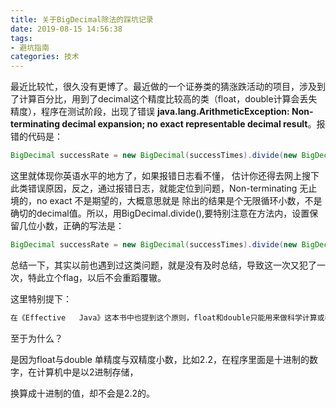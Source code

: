 ```yaml
---
title: 关于BigDecimal除法的踩坑记录
date: 2019-08-15 14:56:38
tags:
- 避坑指南
categories: 技术
---
```

最近比较忙，很久没有更博了。最近做的一个证券类的猜涨跌活动的项目，涉及到了计算百分比，用到了decimal这个精度比较高的类（float，double计算会丢失精度），程序在测试阶段，出现了错误   **java.lang.ArithmeticException: Non-terminating decimal expansion; no exact representable decimal result**。报错的代码是：

```java
BigDecimal successRate = new BigDecimal(successTimes).divide(new BigDecimal(totalJoinTimes)).setScale(2,BigDecimal.ROUND_HALF_UP);

```

这里就体现你英语水平的地方了，如果报错日志看不懂， 估计你还得去网上搜下此类错误原因，反之，通过报错日志，就能定位到问题，Non-terminating  无止境的，no exact 不是期望的，大概意思就是 除出的结果是个无限循环小数，不是确切的decimal值。所以，用BigDecimal.divide(),要特别注意在方法内，设置保留几位小数，正确的写法是：

```java
BigDecimal successRate = new BigDecimal(successTimes).divide(new BigDecimal(totalJoinTimes),2,BigDecimal.ROUND_HALF_UP);
```

总结一下，其实以前也遇到过这类问题，就是没有及时总结，导致这一次又犯了一次，特此立个flag，以后不会重蹈覆辙。



这里特别提下：

```java
在《Effective   Java》这本书中也提到这个原则，float和double只能用来做科学计算或者是工程计算，在商业计算中我们要用java.math.BigDecimal。使用BigDecimal并且一定要用String来够造。
```

至于为什么？

是因为float与double 单精度与双精度小数，比如2.2，在程序里面是十进制的数字，在计算机中是以2进制存储，

换算成十进制的值，却不会是2.2的。

